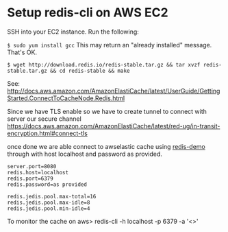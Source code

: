 # Setup redis-cli on AWS EC2

SSH into your EC2 instance. Run the following:

`$ sudo yum install gcc` This may return an "already installed" message. That's OK.

`$ wget http://download.redis.io/redis-stable.tar.gz && tar xvzf redis-stable.tar.gz && cd redis-stable && make `

See: http://docs.aws.amazon.com/AmazonElastiCache/latest/UserGuide/GettingStarted.ConnectToCacheNode.Redis.html

Since we have TLS enable so we have to create tunnel to connect with server our secure channel https://docs.aws.amazon.com/AmazonElastiCache/latest/red-ug/in-transit-encryption.html#connect-tls

once done we are able connect to awselastic cache using [redis-demo](https://github.com/zuned/springboot-redis-learn/tree/main/springboot-redis-jedis) through with host localhost and password as provided.

    server.port=8080
    redis.host=localhost
    redis.port=6379
    redis.password=as provided

    redis.jedis.pool.max-total=16
    redis.jedis.pool.max-idle=8
    redis.jedis.pool.min-idle=4

To monitor the cache on aws> redis-cli -h localhost -p 6379 -a '<<PassowrdIfAny>>'
